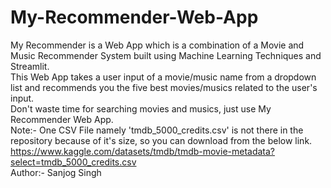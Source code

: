 # My-Recommender-Web-App
My Recommender is a Web App which is a combination of a Movie and Music Recommender System built using Machine Learning Techniques and Streamlit.<br>
This Web App takes a user input of a movie/music name from a dropdown list and recommends you the five best movies/musics related to the user's input.<br>
Don't waste time for searching movies and musics, just use My Recommender Web App.<br>
Note:- One CSV File namely 'tmdb_5000_credits.csv' is not there in the repository because of it's size, so you can download from the below link.<br>
https://www.kaggle.com/datasets/tmdb/tmdb-movie-metadata?select=tmdb_5000_credits.csv<br>
Author:- Sanjog Singh
